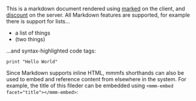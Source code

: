 This is a markdown document rendered using [marked][marked] on the client, and [discount][discount] on the server.
All Markdown features are supported, for example there is support for lists...

- a list of things
- (two things)

...and syntax-highlighted code tags:

```
print "Hello World"
```

Since Markdown supports inline HTML, mmmfs shorthands can also be used to embed and reference content from elsewhere in
the system. For example, the title of this fileder can be embedded using
`<mmm-embed facet="title"></mmm-embed>`:

<mmm-embed facet="title"></mmm-embed>

[marked]: https://marked.js.org/
[discount]: https://luarocks.org/modules/craigb/discount
